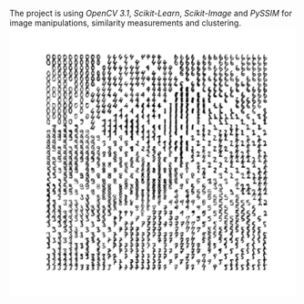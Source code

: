 The project is using *OpenCV 3.1*, *Scikit-Learn*, *Scikit-Image* and *PySSIM* for image manipulations, similarity measurements and clustering.
<img src="sofm-digits.png"  />
